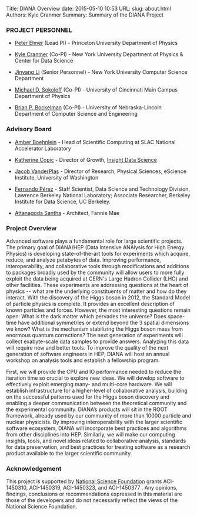 Title: DIANA Overview
date: 2015-05-10 10:53
URL:
slug: about.html
Authors: Kyle Cranmer
Summary: Summary of the DIANA Project


### PROJECT PERSONNEL

  * [Peter Elmer](http://www.princeton.edu/physics/people/display_person.xml?netid=gelmer&display=Research%20Staff) (Lead PI) - Princeton University Department of Physics

  * [Kyle Cranmer](theoryandpractice.org) (Co-PI) - New York University Department of Physics & Center for Data Science

  * [Jinyang Li](http://www.news.cs.nyu.edu/~jinyang/) (Senior Personnel) - New York University Computer Science Department

  * [Michael D. Sokoloff](http://www.physics.uc.edu/~sokoloff/) (Co-PI) - University of Cincinnati Main Campus Department of Physics

  * [Brian P. Bockelman](https://github.com/bbockelm) (Co-PI) - University of Nebraska-Lincoln Department of Computer Science and Engineering

### Advisory Board

  * [Amber Boehnlein](https://www.linkedin.com/pub/amber-boehnlein/37/282/947) - Head of Scientific Computing at SLAC National Accelerator Laboratory

  * [Katherine Copic](https://www.linkedin.com/in/kcopic) - Director of Growth, [Insight Data Science](http://insightdatascience.com)


  * [Jacob VanderPlas](http://www.astro.washington.edu/users/vanderplas/) - Director of Research, Physical Sciences, eScience Institute, University of Washington  

  * [Fernando Pérez](http://fperez.org) - Staff Scientist, Data Science and Technology Division, Lawrence Berkeley National Laboratory; Associate Researcher, Berkeley Institute for Data Science, UC Berkeley.

  * [Attanagoda Santha](https://www.linkedin.com/pub/attanagoda-santha/60/aba/399) - Architect, Fannie Mae

### Project Overview

Advanced software plays a fundamental role for large scientific projects.
The primary goal of DIANA/HEP (Data Intensive ANAlysis for High Energy Physics)
is developing state-of-the-art tools for experiments which acquire,
reduce, and analyze petabytes of data. Improving performance, interoperability,
and collaborative tools through modifications and additions to packages broadly
used by the community will allow users to more fully exploit the data being
acquired at CERN's Large Hadron Collider (LHC) and other facilities. These
experiments are addressing questions at the heart of physics  --  what are the
underlying constituents of matter and how do they interact. With the discovery
of the Higgs boson in 2012, the Standard Model of particle physics is complete.
It provides an excellent description of known particles and forces.  However,
the most interesting questions remain open: What is the dark matter which
pervades the universe? Does space-time have additional symmetries or extend
beyond the 3 spatial dimensions we know? What is the mechanism
stabilizing the Higgs boson mass from enormous quantum corrections?
The next generation of experiments will collect exabyte-scale
data samples to provide answers. Analyzing this data will require new
and better tools. To improve the quality of the next generation of
software engineers in HEP, DIANA will host an annual workshop on
analysis tools and establish a fellowship program.

First, we will provide the CPU and IO performance needed to reduce
the iteration time so crucial to explore new ideas. We will develop software to
effectively exploit emerging many- and multi-core hardware. We will establish
infrastructure for a higher-level of collaborative analysis, building
on the successful patterns used for the Higgs boson discovery and enabling
a deeper communication between the theoretical community and the
experimental community. DIANA’s products will sit in the ROOT framework,
already used by our community of more than 10000 particle and nuclear
physicists. By improving interoperability with the larger scientific software
ecosystem, DIANA will incorporate best practices and algorithms from other
disciplines into HEP. Similarly, we will make our computing insights, tools,
and novel ideas related to collaborative analysis, standards for data
preservation, and best practices for treating software as a research
product available to the larger scientific community.


### Acknowledgement

This project is supported by [National Science Foundation](http://nsf.gov) grants ACI-1450310, ACI-1450319, ACI-1450323, and ACI-1450377 . Any opinions, findings, conclusions or recommendations expressed in this material are those of the developers and do not necessarily reflect the views of the National Science Foundation.


